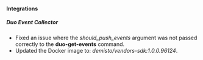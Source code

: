
#### Integrations
##### Duo Event Collector
- Fixed an issue where the *should_push_events* argument was not passed correctly to the **duo-get-events** command.
- Updated the Docker image to: *demisto/vendors-sdk:1.0.0.96124*.